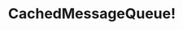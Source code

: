 ---
type: docs
title: "CachedMessageQueue!"
linkTitle: "CachedMessageQueue!"
gitUrl: "https://github.com/pip-services3-go/pip-services3-messaging-go"
description: >
    Message queue that caches received messages in memory to allow peek operations
    that may not be supported by the undelying queue.

    TODO: this module is not implemented yet
 
---